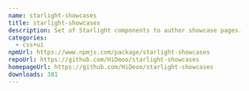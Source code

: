 ```yaml
---
name: starlight-showcases
title: starlight-showcases
description: Set of Starlight components to author showcase pages.
categories:
  - css+ui
npmUrl: https://www.npmjs.com/package/starlight-showcases
repoUrl: https://github.com/HiDeoo/starlight-showcases
homepageUrl: https://github.com/HiDeoo/starlight-showcases
downloads: 381
---
```

